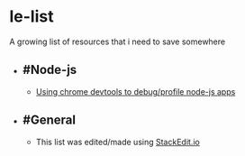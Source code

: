 # le-list
A growing list of resources that i need to save somewhere

 - #Node-js
	 - 
   - [Using chrome devtools to debug/profile node-js apps](https://developers.google.com/web/tools/chrome-devtools/memory-problems/allocation-profiler?hl=en)
  - #General
	  - 
	  - This list was edited/made using [ StackEdit.io](https://stackedit.io/app)
